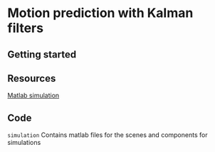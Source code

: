 # Motion prediction with Kalman filters

## Getting started


## Resources
[Matlab simulation](https://www.mathworks.com/help/driving/ref/drivingscenariodesigner-app.html)


## Code
`simulation` Contains matlab files for the scenes and components for simulations
